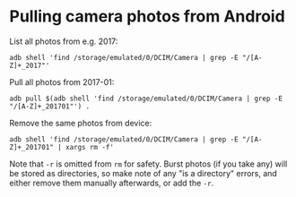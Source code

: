 # Pulling camera photos from Android

List all photos from e.g. 2017:

    adb shell 'find /storage/emulated/0/DCIM/Camera | grep -E "/[A-Z]+_2017"'

Pull all photos from 2017-01:

    adb pull $(adb shell 'find /storage/emulated/0/DCIM/Camera | grep -E "/[A-Z]+_201701"') .

Remove the same photos from device:

    adb shell 'find /storage/emulated/0/DCIM/Camera | grep -E "/[A-Z]+_201701" | xargs rm -f'

Note that `-r` is omitted from `rm` for safety. Burst photos (if you take any) will be stored as directories, so make note of any "is a directory" errors, and either remove them manually afterwards, or add the `-r`.
